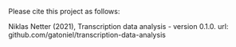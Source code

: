 Please cite this project as follows:

Niklas Netter (2021),  Transcription data analysis - version 0.1.0. url: github.com/gatoniel/transcription-data-analysis
